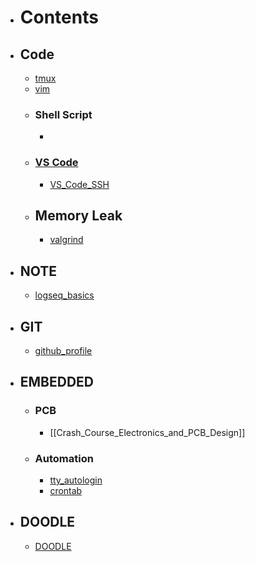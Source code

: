 - # Contents
- ## Code
	- [tmux](tmux.md)
	- [vim](vim.md)
	- ### Shell Script
		-
	- ### [VS Code](VS_Code.md)
		- [VS_Code_SSH](VS_Code_SSH.md)
	- ## Memory Leak
		- [valgrind](valgrind.md)
- ## NOTE
	- [logseq_basics](logseq_basic.md)
- ## GIT
	- [github_profile](github_profile.md)
- ## EMBEDDED
	- ### PCB
		- [[Crash_Course_Electronics_and_PCB_Design]]
	- ### Automation
		- [tty_autologin](tty_autologin.md)
		- [crontab](crontab.md)
- ## DOODLE
	- [DOODLE](DOODLE.md)